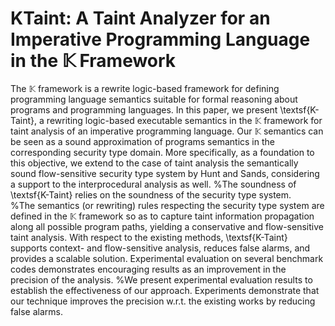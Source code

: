 # KTaint: A Taint Analyzer for an Imperative  Programming Language in the $\mathbb{K}$ Framework

The $\mathbb{K}$ framework is a rewrite logic-based framework for defining programming language semantics suitable for formal reasoning about programs and programming languages. In this paper, we present \textsf{K-Taint}, a rewriting logic-based executable semantics in the $\mathbb{K}$ framework for taint analysis of an imperative  programming language. Our $\mathbb{K}$ semantics can be seen as a sound approximation of programs semantics in the corresponding security type domain.  More specifically, as a foundation to this objective, we extend to the case of taint analysis the semantically sound flow-sensitive security type system by Hunt and Sands, considering a support to the interprocedural analysis as well. 
%The soundness of \textsf{K-Taint} relies on the soundness of the security type system.  
%The semantics (or rewriting) rules respecting the security type system are defined in the $\mathbb{K}$ framework so as to capture taint information propagation along all possible program paths, yielding a conservative and flow-sensitive taint analysis. 
With respect to the existing methods, \textsf{K-Taint} supports context- and flow-sensitive analysis, reduces false alarms, and provides a scalable solution. Experimental evaluation on several benchmark codes demonstrates encouraging results as an improvement in the precision of the analysis.
%We present experimental evaluation results to establish the effectiveness of our approach. Experiments demonstrate that our technique improves the precision w.r.t. the existing works by reducing false alarms.

